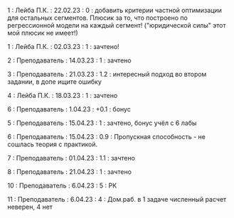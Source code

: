 1 : Лейба П.К. : 22.02.23 : 0 : добавить критерии частной оптимизации для остальных сегментов. Плюсик за то, что построено по регрессионной модели на каждый сегмент! ("юридической силы" этот мой плюсик не имеет!)

1 : Лейба П.К. : 02.03.23 : 1 : зачтено!

2 : Преподаватель : 14.03.23 : 1 : зачтено

3 : Преподаватель : 21.03.23 : 1.2 : интересный подход во втором задании, в допе ищите ошибку

4 : Лейба П.К. : 18.03.23 : 1 : зачтено

6 : Преподаватель : 1.04.23 : +0.1 : бонус

5 : Преподаватель : 15.04.23 : 1 : зачтено, бонус учёл с 6 лабы

6 : Преподаватель : 15.04.23 : 0.9 : Пропускная способность - не сошлась теория с практикой.

7 : Преподаватель : 01.04.23 : 1.1 : зачтено

8 : Преподаватель : 21.04.23 : 1 : зачтено

10 : Преподаватель : 6.04.23 : 5 : РК

11 : Преподаватель : 6.04.23 : 4 : Дом.раб. в 1 задаче численный расчет неверен, 4 нет
